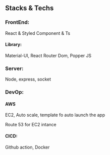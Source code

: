 ## Stacks & Techs

### FrontEnd:

React & Styled Component & Ts

#### Library:

Material-UI, React Router Dom, Popper JS

### Server:

Node, express, socket

### DevOp:

#### AWS

EC2, Auto scale, template fo auto launch the app

Route 53 for EC2 intance

#### CICD:

Github action, Docker
